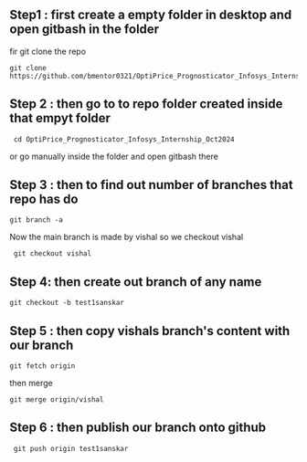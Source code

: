 
##  Step1 : first create a empty folder in desktop and open gitbash in the folder

fir git clone the repo

```
git clone https://github.com/bmentor0321/OptiPrice_Prognosticator_Infosys_Internship_Oct2024.git
```

## Step 2 : then go to to repo folder created inside that empyt folder

```
 cd OptiPrice_Prognosticator_Infosys_Internship_Oct2024
```

or go manually inside the folder and open gitbash there

## Step 3 : then to find out number of branches that repo has do

`git branch -a`

Now the main branch is made by vishal so we checkout vishal 
```
 git checkout vishal
```


## Step 4: then create out branch of any name
```
git checkout -b test1sanskar
```

## Step 5 : then copy vishals branch's content with our branch 

```
git fetch origin
```
then merge
```
git merge origin/vishal
```


## Step 6 : then publish our branch onto github
```
 git push origin test1sanskar
```
